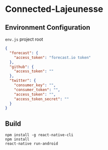 # Connected-Lajeunesse

## Environment Configuration
`env.js` project root
```json
{
  "forecast": {
    "access_token": "forecast.io token"
  },
  "github": {
    "access_token": ""
  },
  "twitter": {
    "consumer_key": "",
    "consumer_token": "",
    "access_token": "",
    "access_token_secret": ""
  }
}
```

## Build
```
npm install -g react-native-cli
npm install
react-native run-android
```
